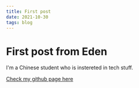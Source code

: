 ```yaml
---
title: First post
date: 2021-10-30
tags: blog
---
```

# First post from Eden
I'm a Chinese student who is instereted in tech stuff.

[Check my github page here](https://github.com/EdenQwQ)

